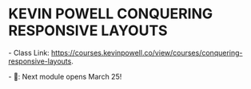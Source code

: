 # KEVIN POWELL CONQUERING RESPONSIVE LAYOUTS
\- Class Link: https://courses.kevinpowell.co/view/courses/conquering-responsive-layouts.  


\- 🤔: Next module opens March 25!
